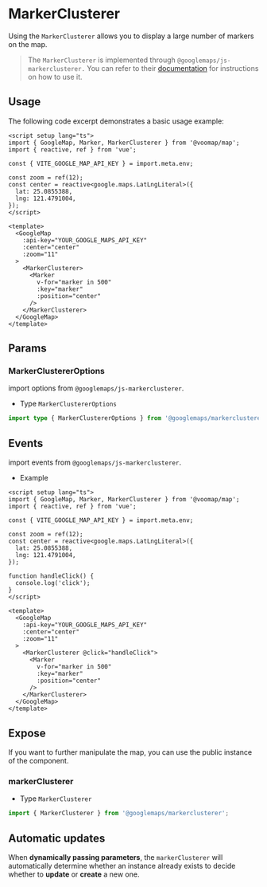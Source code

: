 # MarkerClusterer

Using the `MarkerClusterer` allows you to display a large number of markers on the map.

> The `MarkerClusterer` is implemented through `@googlemaps/js-markerclusterer.` You can refer to their [documentation](https://googlemaps.github.io/js-markerclusterer/#md:description) for instructions on how to use it.

## Usage

The following code excerpt demonstrates a basic usage example:

```vue
<script setup lang="ts">
import { GoogleMap, Marker, MarkerClusterer } from '@voomap/map';
import { reactive, ref } from 'vue';

const { VITE_GOOGLE_MAP_API_KEY } = import.meta.env;

const zoom = ref(12);
const center = reactive<google.maps.LatLngLiteral>({
  lat: 25.0855388,
  lng: 121.4791004,
});
</script>

<template>
  <GoogleMap
    :api-key="YOUR_GOOGLE_MAPS_API_KEY"
    :center="center"
    :zoom="11"
  >
    <MarkerClusterer>
      <Marker
        v-for="marker in 500"
        :key="marker"
        :position="center"
      />
    </MarkerClusterer>
  </GoogleMap>
</template>
```
## Params

### MarkerClustererOptions

import options from `@googlemaps/js-markerclusterer`.

- Type `MarkerClustererOptions`

 ```ts
 import type { MarkerClustererOptions } from '@googlemaps/markerclusterer';
  ```

## Events

import events from `@googlemaps/js-markerclusterer`.

- Example

```vue
<script setup lang="ts">
import { GoogleMap, Marker, MarkerClusterer } from '@voomap/map';
import { reactive, ref } from 'vue';

const { VITE_GOOGLE_MAP_API_KEY } = import.meta.env;

const zoom = ref(12);
const center = reactive<google.maps.LatLngLiteral>({
  lat: 25.0855388,
  lng: 121.4791004,
});

function handleClick() {
  console.log('click');
}
</script>

<template>
  <GoogleMap
    :api-key="YOUR_GOOGLE_MAPS_API_KEY"
    :center="center"
    :zoom="11"
  >
    <MarkerClusterer @click="handleClick">
      <Marker
        v-for="marker in 500"
        :key="marker"
        :position="center"
      />
    </MarkerClusterer>
  </GoogleMap>
</template>
```

## Expose

If you want to further manipulate the map, you can use the public instance of the component.

### markerClusterer

- Type `MarkerClusterer`

 ```ts
import { MarkerClusterer } from '@googlemaps/markerclusterer';
  ```

## Automatic updates

When **dynamically passing parameters**, the `markerClusterer` will automatically determine whether an instance already exists to decide whether to **update** or **create** a new one.
